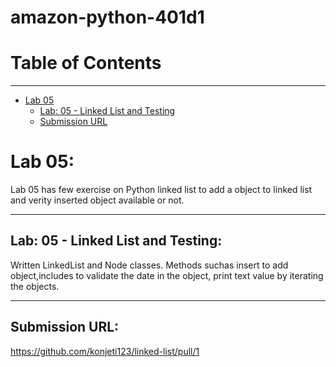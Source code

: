 # amazon-python-401d1

# Table of Contents
---

<!--ts-->
   * [Lab 05](#lab-05)
      * [Lab: 05 - Linked List and Testing](lab5LinkedList)
      * [Submission URL](#submissionURL)
     
<!--te--> 

# Lab 05:

Lab 05 has few exercise on Python linked list to add a object to linked list and verity inserted object available or not.

---

## Lab: 05 - Linked List and Testing:

Written LinkedList and Node classes. Methods suchas insert to add object,includes to validate the date in the object, print text value by iterating the objects.

---

## Submission URL:
https://github.com/konjeti123/linked-list/pull/1